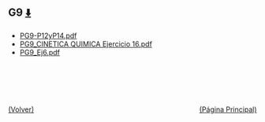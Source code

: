 
<html>
<body>
<h2>G9 <a href="https://downgit.github.io/#/home?url=https://github.com/Apuntes-FIUBA/Apuntes-Electronica/tree/main/83 - Química/8301 - Quimica/Guias de Problemas/Problemas Resueltos/G9" style="font-size:20px">  ⬇️ </a></h2>
<ul>
    <li><a href="PG9-P12yP14.pdf">PG9-P12yP14.pdf</a></li>
    <li><a href="PG9_CINETICA QUIMICA Ejercicio 16.pdf">PG9_CINETICA QUIMICA Ejercicio 16.pdf</a></li>
    <li><a href="PG9_Ej6.pdf">PG9_Ej6.pdf</a></li>
</ul>
</body>
</html>







<br><br><br><br><br><a href="../" style="float: left">(Volver)</a> <a href="https://apuntes-fiuba.github.io/Apuntes-Electronica" style="float: right">(Página Principal)</a>
